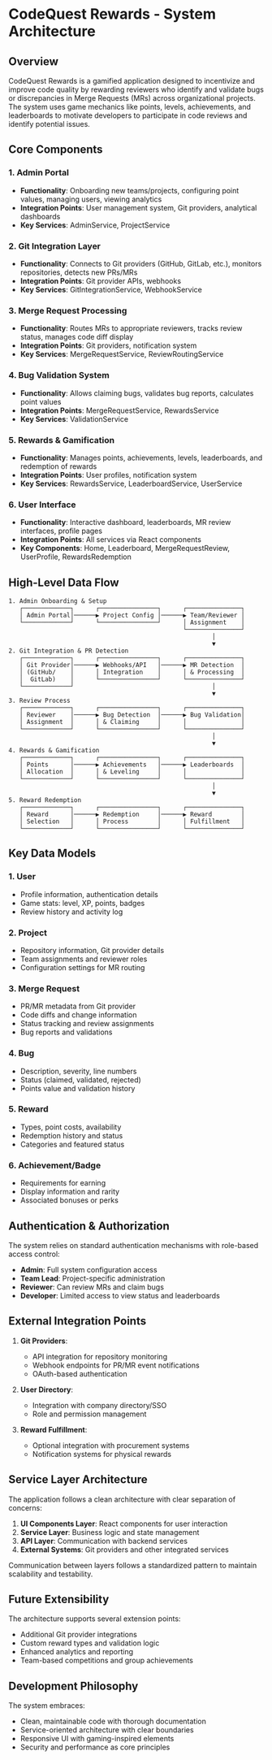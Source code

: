 # CodeQuest Rewards - System Architecture

## Overview

CodeQuest Rewards is a gamified application designed to incentivize and improve code quality by rewarding reviewers who identify and validate bugs or discrepancies in Merge Requests (MRs) across organizational projects. The system uses game mechanics like points, levels, achievements, and leaderboards to motivate developers to participate in code reviews and identify potential issues.

## Core Components

### 1. Admin Portal
- **Functionality**: Onboarding new teams/projects, configuring point values, managing users, viewing analytics
- **Integration Points**: User management system, Git providers, analytical dashboards
- **Key Services**: AdminService, ProjectService

### 2. Git Integration Layer
- **Functionality**: Connects to Git providers (GitHub, GitLab, etc.), monitors repositories, detects new PRs/MRs
- **Integration Points**: Git provider APIs, webhooks
- **Key Services**: GitIntegrationService, WebhookService

### 3. Merge Request Processing
- **Functionality**: Routes MRs to appropriate reviewers, tracks review status, manages code diff display
- **Integration Points**: Git providers, notification system
- **Key Services**: MergeRequestService, ReviewRoutingService

### 4. Bug Validation System
- **Functionality**: Allows claiming bugs, validates bug reports, calculates point values
- **Integration Points**: MergeRequestService, RewardsService
- **Key Services**: ValidationService

### 5. Rewards & Gamification
- **Functionality**: Manages points, achievements, levels, leaderboards, and redemption of rewards
- **Integration Points**: User profiles, notification system
- **Key Services**: RewardsService, LeaderboardService, UserService

### 6. User Interface
- **Functionality**: Interactive dashboard, leaderboards, MR review interfaces, profile pages
- **Integration Points**: All services via React components
- **Key Components**: Home, Leaderboard, MergeRequestReview, UserProfile, RewardsRedemption

## High-Level Data Flow

```
1. Admin Onboarding & Setup
   ┌─────────────┐      ┌────────────────┐      ┌───────────────┐
   │ Admin Portal│──────▶ Project Config │──────▶ Team/Reviewer │
   └─────────────┘      └────────────────┘      │ Assignment    │
                                                └───────────────┘
                                                        │
                                                        ▼
2. Git Integration & PR Detection
   ┌─────────────┐      ┌────────────────┐      ┌───────────────┐
   │ Git Provider│──────▶ Webhooks/API   │──────▶ MR Detection  │
   │ (GitHub/    │      │ Integration    │      │ & Processing  │
   │  GitLab)    │      └────────────────┘      └───────────────┘
   └─────────────┘                                      │
                                                        ▼
3. Review Process
   ┌─────────────┐      ┌────────────────┐      ┌───────────────┐
   │ Reviewer    │──────▶ Bug Detection  │──────▶ Bug Validation│
   │ Assignment  │      │ & Claiming     │      │               │
   └─────────────┘      └────────────────┘      └───────────────┘
                                                        │
                                                        ▼
4. Rewards & Gamification
   ┌─────────────┐      ┌────────────────┐      ┌───────────────┐
   │ Points      │──────▶ Achievements   │──────▶ Leaderboards  │
   │ Allocation  │      │ & Leveling     │      │               │
   └─────────────┘      └────────────────┘      └───────────────┘
                                                        │
                                                        ▼
5. Reward Redemption
   ┌─────────────┐      ┌────────────────┐      ┌───────────────┐
   │ Reward      │──────▶ Redemption     │──────▶ Reward        │
   │ Selection   │      │ Process        │      │ Fulfillment   │
   └─────────────┘      └────────────────┘      └───────────────┘
```

## Key Data Models

### 1. User
- Profile information, authentication details
- Game stats: level, XP, points, badges
- Review history and activity log

### 2. Project
- Repository information, Git provider details
- Team assignments and reviewer roles
- Configuration settings for MR routing

### 3. Merge Request
- PR/MR metadata from Git provider
- Code diffs and change information
- Status tracking and review assignments
- Bug reports and validations

### 4. Bug
- Description, severity, line numbers
- Status (claimed, validated, rejected)
- Points value and validation history

### 5. Reward
- Types, point costs, availability
- Redemption history and status
- Categories and featured status

### 6. Achievement/Badge
- Requirements for earning
- Display information and rarity
- Associated bonuses or perks

## Authentication & Authorization

The system relies on standard authentication mechanisms with role-based access control:
- **Admin**: Full system configuration access
- **Team Lead**: Project-specific administration
- **Reviewer**: Can review MRs and claim bugs
- **Developer**: Limited access to view status and leaderboards

## External Integration Points

1. **Git Providers**: 
   - API integration for repository monitoring
   - Webhook endpoints for PR/MR event notifications
   - OAuth-based authentication

2. **User Directory**:
   - Integration with company directory/SSO
   - Role and permission management

3. **Reward Fulfillment**:
   - Optional integration with procurement systems
   - Notification systems for physical rewards

## Service Layer Architecture

The application follows a clean architecture with clear separation of concerns:

1. **UI Components Layer**: React components for user interaction
2. **Service Layer**: Business logic and state management
3. **API Layer**: Communication with backend services
4. **External Systems**: Git providers and other integrated services

Communication between layers follows a standardized pattern to maintain scalability and testability.

## Future Extensibility

The architecture supports several extension points:
- Additional Git provider integrations
- Custom reward types and validation logic
- Enhanced analytics and reporting
- Team-based competitions and group achievements

## Development Philosophy

The system embraces:
- Clean, maintainable code with thorough documentation
- Service-oriented architecture with clear boundaries
- Responsive UI with gaming-inspired elements
- Security and performance as core principles
